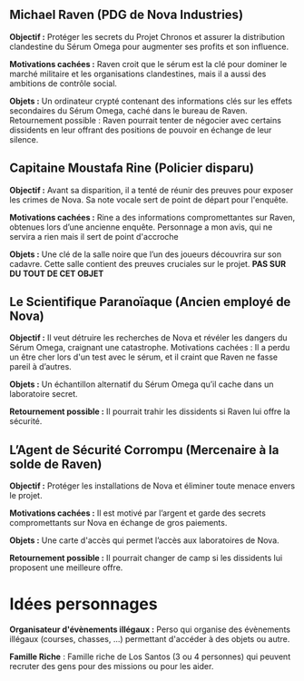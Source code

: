 ## Michael Raven (PDG de Nova Industries)

**Objectif :** Protéger les secrets du Projet Chronos et assurer la distribution clandestine du Sérum Omega pour augmenter ses profits et son influence.

**Motivations cachées :** Raven croit que le sérum est la clé pour dominer le marché militaire et les organisations clandestines, mais il a aussi des ambitions de contrôle social.

**Objets :** Un ordinateur crypté contenant des informations clés sur les effets secondaires du Sérum Omega, caché dans le bureau de Raven.
Retournement possible : Raven pourrait tenter de négocier avec certains dissidents en leur offrant des positions de pouvoir en échange de leur silence.

## Capitaine Moustafa Rine (Policier disparu)

**Objectif :** Avant sa disparition, il a tenté de réunir des preuves pour exposer les crimes de Nova. Sa note vocale sert de point de départ pour l'enquête.

**Motivations cachées :** Rine a des informations compromettantes sur Raven, obtenues lors d’une ancienne enquête. Personnage a mon avis, qui ne servira a rien mais il sert de point d'accroche

**Objets :** Une clé de la salle noire que l’un des joueurs découvrira sur son cadavre. Cette salle contient des preuves cruciales sur le projet. **PAS SUR DU TOUT DE CET OBJET**


## Le Scientifique Paranoïaque (Ancien employé de Nova)

**Objectif :** Il veut détruire les recherches de Nova et révéler les dangers du Sérum Omega, craignant une catastrophe.
Motivations cachées : Il a perdu un être cher lors d'un test avec le sérum, et il craint que Raven ne fasse pareil à d’autres.

**Objets :** Un échantillon alternatif du Sérum Omega qu’il cache dans un laboratoire secret.

**Retournement possible :** Il pourrait trahir les dissidents si Raven lui offre la sécurité.

## L’Agent de Sécurité Corrompu (Mercenaire à la solde de Raven)

**Objectif :** Protéger les installations de Nova et éliminer toute menace envers le projet.

**Motivations cachées :** Il est motivé par l’argent et garde des secrets compromettants sur Nova en échange de gros paiements.

**Objets :** Une carte d'accès qui permet l’accès aux laboratoires de Nova.

**Retournement possible :** Il pourrait changer de camp si les dissidents lui proposent une meilleure offre.

# Idées personnages

**Organisateur d'évènements illégaux :** Perso qui organise des évènements illégaux (courses, chasses, ...) permettant d'accéder à des objets ou autre.

**Famille Riche** : Famille riche de Los Santos (3 ou 4 personnes) qui peuvent recruter des gens pour des missions ou pour les aider.
